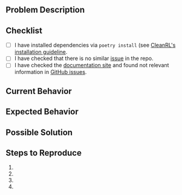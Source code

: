 ## Problem Description
<!--- Provide a general summary of the issue in the Title above -->

## Checklist
- [ ] I have installed dependencies via `poetry install` (see [CleanRL's installation guideline](https://docs.cleanrl.dev/get-started/installation/).
- [ ] I have checked that there is no similar [issue](https://github.com/vwxyzjn/cleanrl/issues) in the repo.
- [ ] I have checked the [documentation site](https://docs.cleanrl.dev/) and found not relevant information in [GitHub issues](https://github.com/vwxyzjn/cleanrl/issues).

## Current Behavior
<!--- Tell us what happens instead of the expected behavior -->

## Expected Behavior
<!--- Tell us what should happen -->

## Possible Solution
<!--- Not obligatory, but suggest a fix/reason for the bug, -->

## Steps to Reproduce
<!--- Provide a link to a live example, or an unambiguous set of steps to -->
<!--- reproduce this bug. Include code to reproduce, if relevant -->
1.
2.
3.
4.
